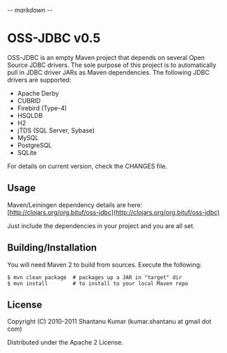 -*- markdown -*-

# OSS-JDBC v0.5

OSS-JDBC is an empty Maven project that depends on several Open Source JDBC
drivers. The sole purpose of this project is to automatically pull in JDBC
driver JARs as Maven dependencies. The following JDBC drivers are supported:

* Apache Derby
* CUBRID
* Firebird (Type-4)
* HSQLDB
* H2
* jTDS (SQL Server, Sybase)
* MySQL
* PostgreSQL
* SQLite

For details on current version, check the CHANGES file.


## Usage

Maven/Leiningen dependency details are here: [http://clojars.org/org.bituf/oss-jdbc](http://clojars.org/org.bituf/oss-jdbc)

Just include the dependencies in your project and you are all set.


## Building/Installation

You will need Maven 2 to build from sources. Execute the following:

    $ mvn clean package  # packages up a JAR in "target" dir
    $ mvn install        # to install to your local Maven repo


## License

Copyright (C) 2010-2011 Shantanu Kumar (kumar.shantanu at gmail dot com)

Distributed under the Apache 2 License.
